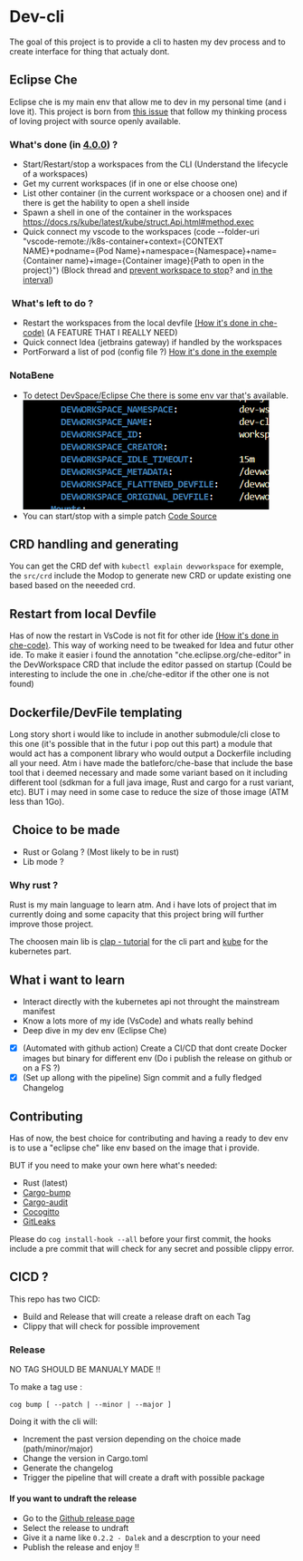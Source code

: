 # Dev-cli

The goal of this project is to provide a cli to hasten my dev process and to create interface for thing that actualy dont.

## Eclipse Che

Eclipse che is my main env that allow me to dev in my personal time (and i love it). This project is born from [this issue](https://github.com/eclipse/che/issues/22812) that follow my thinking process of loving project with source openly available.

### What's done (in [4.0.0](https://github.com/batleforc/Dev-cli/releases/tag/0.4.0)) ?

- Start/Restart/stop a workspaces from the CLI (Understand the lifecycle of a workspaces)
- Get my current workspaces (if in one or else choose one)
- List other container (in the current workspace or a choosen one) and if there is get the hability to open a shell inside
- Spawn a shell in one of the container in the workspaces <https://docs.rs/kube/latest/kube/struct.Api.html#method.exec>
- Quick connect my vscode to the workspaces (code --folder-uri "vscode-remote://k8s-container+context={CONTEXT NAME}+podname={Pod Name}+namespace={Namespace}+name={Container name}+image={Container image}{Path to open in the project}") (Block thread and [prevent workspace to stop](https://github.com/che-incubator/che-code/blob/6e0a908d58cacb380c216dde3af544d75e3913d5/code/extensions/che-api/src/impl/k8s-workspace-service-impl.ts#L57)? and [in the interval](https://github.com/che-incubator/che-code/blob/main/code/extensions/che-activity-tracker/src/activity-tracker-service.ts#L18))

###  What's left to do ?

- Restart the workspaces from the local devfile [(How it's done in che-code)](https://github.com/che-incubator/che-code/blob/main/code/extensions/che-remote/src/extension.ts#L75) (A FEATURE THAT I REALLY NEED)
- Quick connect Idea (jetbrains gateway) if handled by the workspaces
- PortForward a list of pod (config file ?) [How it's done in the exemple](https://github.com/kube-rs/kube/blob/main/examples/pod_portforward_bind.rs#L60)

### NotaBene

- To detect DevSpace/Eclipse Che there is some env var that's available.
  ![exemple](./doc/image/var-env-in-devspaces.png)
- You can start/stop with a simple patch [Code Source](https://github.com/che-incubator/che-code/blob/6e0a908d58cacb380c216dde3af544d75e3913d5/code/extensions/che-api/src/impl/k8s-workspace-service-impl.ts#L62)

## CRD handling and generating

You can get the CRD def with `kubectl explain devworkspace` for exemple, the `src/crd` include the Modop to generate new CRD or update existing one based based on the neeeded crd.

## Restart from local Devfile

Has of now the restart in VsCode is not fit for other ide [(How it's done in che-code)](https://github.com/che-incubator/che-code/blob/main/code/extensions/che-remote/src/extension.ts#L75). This way of working need to be tweaked for Idea and futur other ide. To make it easier i found the annotation "che.eclipse.org/che-editor" in the DevWorkspace CRD that include the editor passed on startup (Could be interesting to include the one in .che/che-editor if the other one is not found)

## Dockerfile/DevFile templating

Long story short i would like to include in another submodule/cli close to this one (it's possible that in the futur i pop out this part) a module that would act has a component library who would output a Dockerfile including all your need. Atm i have made the batleforc/che-base that include the base tool that i deemed necessary and made some variant based on it including different tool (sdkman for a full java image, Rust and cargo for a rust variant, etc). BUT i may need in some case to reduce the size of those image (ATM less than 1Go).

##  Choice to be made

- Rust or Golang ? (Most likely to be in rust)
- Lib mode ?

### Why rust ?

Rust is my main language to learn atm. And i have lots of project that im currently doing and some capacity that this project bring will further improve those project.

The choosen main lib is [clap - tutorial](https://docs.rs/clap/latest/clap/_derive/_tutorial/chapter_0/index.html) for the cli part and [kube](https://docs.rs/kube/latest/kube/index.html) for the kubernetes part.

## What i want to learn

- Interact directly with the kubernetes api not throught the mainstream manifest
- Know a lots more of my ide (VsCode) and whats really behind
- Deep dive in my dev env (Eclipse Che)
- [x] (Automated with github action) Create a CI/CD that dont create Docker images but binary for different env (Do i publish the release on github or on a FS ?)
- [x] (Set up allong with the pipeline) Sign commit and a fully fledged Changelog

## Contributing

Has of now, the best choice for contributing and having a ready to dev env is to use a "eclipse che" like env based on the image that i provide.

BUT if you need to make your own here what's needed:

- Rust (latest)
- [Cargo-bump](https://crates.io/crates/cargo-bump)
- [Cargo-audit](https://github.com/RustSec/rustsec/tree/main/cargo-audit)
- [Cocogitto](https://github.com/cocogitto/cocogitto)
- [GitLeaks](https://github.com/gitleaks/gitleaks)

Please do `cog install-hook --all` before your first commit, the hooks include a pre commit that will check for any secret and possible clippy error.

## CICD ?

This repo has two CICD:

- Build and Release that will create a release draft on each Tag
- Clippy that will check for possible improvement

### Release

NO TAG SHOULD BE MANUALY MADE !!

To make a tag use :

```shell
cog bump [ --patch | --minor | --major ]
```

Doing it with the cli will:

- Increment the past version depending on the choice made (path/minor/major)
- Change the version in Cargo.toml
- Generate the changelog
- Trigger the pipeline that will create a draft with possible package

#### If you want to undraft the release

- Go to the [Github release page](https://github.com/batleforc/Dev-cli/releases)
- Select the release to undraft
- Give it a name like `0.2.2 - Dalek` and a descrption to your need
- Publish the release and enjoy !!
